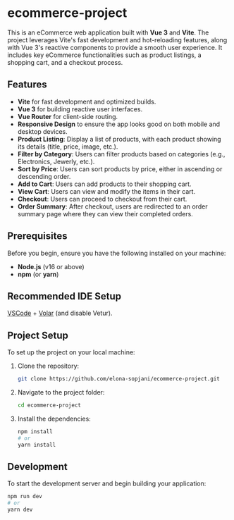 # ecommerce-project

This is an eCommerce web application built with **Vue 3** and **Vite**. The project leverages Vite's fast development and hot-reloading features, along with Vue 3's reactive components to provide a smooth user experience. It includes key eCommerce functionalities such as product listings, a shopping cart, and a checkout process.

## Features

- **Vite** for fast development and optimized builds.
- **Vue 3** for building reactive user interfaces.
- **Vue Router** for client-side routing.
- **Responsive Design** to ensure the app looks good on both mobile and desktop devices.
- **Product Listing**: Display a list of products, with each product showing its details (title, price, image, etc.).
- **Filter by Category**: Users can filter products based on categories (e.g., Electronics, Jewerly, etc.).
- **Sort by Price**: Users can sort products by price, either in ascending or descending order.
- **Add to Cart**: Users can add products to their shopping cart.
- **View Cart**: Users can view and modify the items in their cart.
- **Checkout**: Users can proceed to checkout from their cart.
- **Order Summary**: After checkout, users are redirected to an order summary page where they can view their completed orders.

## Prerequisites

Before you begin, ensure you have the following installed on your machine:

- **Node.js** (v16 or above)
- **npm** (or **yarn**)

## Recommended IDE Setup

[VSCode](https://code.visualstudio.com/) + [Volar](https://marketplace.visualstudio.com/items?itemName=Vue.volar) (and disable Vetur).

## Project Setup

To set up the project on your local machine:

1. Clone the repository:

   ```bash
   git clone https://github.com/elona-sopjani/ecommerce-project.git
   ```

2. Navigate to the project folder:

   ```bash
   cd ecommerce-project
   ```

3. Install the dependencies:

   ```bash
   npm install
   # or
   yarn install
   ```

## Development

To start the development server and begin building your application:

```bash
npm run dev
# or
yarn dev
```
